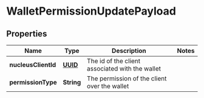 
# WalletPermissionUpdatePayload

## Properties
Name | Type | Description | Notes
------------ | ------------- | ------------- | -------------
**nucleusClientId** | [**UUID**](UUID.md) | The id of the client associated with the wallet | 
**permissionType** | **String** | The permission of the client over the wallet | 



